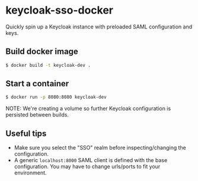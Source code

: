# keycloak-sso-docker
Quickly spin up a Keycloak instance with preloaded SAML configuration and keys.

## Build docker image

```sh
$ docker build -t keycloak-dev .
```

## Start a container

```sh
$ docker run -p 8080:8080 keycloak-dev
```

NOTE: We're creating a volume so further Keycloak configuration is persisted between builds.

## Useful tips
- Make sure you select the "SSO" realm before inspecting/changing the configuration.
- A generic `localhost:8000` SAML client is defined with the base configuration. You may have to change urls/ports to fit your environment.
